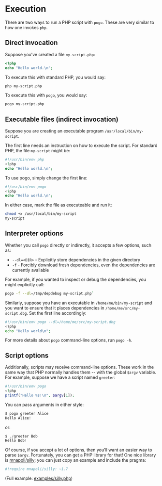 # Execution

There are two ways to run a PHP script with `pogo`. These are very similar to how one invokes `php`.

## Direct invocation

Suppose you've created a file `my-script.php`:

```php
<?php
echo "Hello world.\n";
```

To execute this with standard PHP, you would say:

```bash
php my-script.php
```

To execute this with `pogo`, you would say:

```bash
pogo my-script.php
```

## Executable files (indirect invocation)

Suppose you are creating an executable program `/usr/local/bin/my-script`.

The first line needs an instruction on how to execute the script.  For
standard PHP, the file `my-script` might be:

```php
#!/usr/bin/env php
<?php
echo "Hello world.\n";
```

To use pogo, simply change the first line:

```php
#!/usr/bin/env pogo
<?php
echo "Hello world.\n";
```

In either case, mark the file as executeable and run it:

```bash
chmod +x /usr/local/bin/my-script
my-script
```

## Interpreter options

Whether you call `pogo` directly or indirectly, it accepts a few options, such as:

* `--dl=<DIR>` - Explicitly store dependencies in the given directory
* `-f` - Forcibly download fresh dependencies, even the dependencies are currently available

For example, if you wanted to inspect or debug the dependencies, you might explicitly call:

```bash
pogo -f --dl=/tmp/depdebug my-script.php`
```

Similarly, suppose you have an executable in `/home/me/bin/my-script` and you want
to ensure that it places dependencies in `/home/me/src/my-script.dbg`. Set the
first line accordingly:

```bash
#!/usr/bin/env pogo --dl=/home/me/src/my-script.dbg
<?php
echo "Hello world\n";
```

For more details about `pogo` command-line options, run `pogo -h`.

## Script options

Additionally, scripts may receive command-line options. These work in the
same way that PHP normally handles them -- with the global `$argv` variable.
For example, suppose we have a script named `greeter`:

```php
#!/usr/bin/env pogo
<?php
printf("Hello %s!\n", $argv[1]);
```

You can pass arguments in either style:

```php
$ pogo greeter Alice
Hello Alice!
```

or:

```php
$ ./greeter Bob
Hello Bob!
```

Of course, if you accept a lot of options, then you'll want an easier way to parse `$argv`.  Fortunately, you can get a PHP
library for that!  One nice library is [mnapoli/silly](https://github.com/mnapoli/silly); you can just copy an example and
include the pragma:

```php
#!require mnapoli/silly: ~1.7
```

(Full example: [examples/silly.php](//github.com/totten/pogo/blob/master/examples/silly.php))
